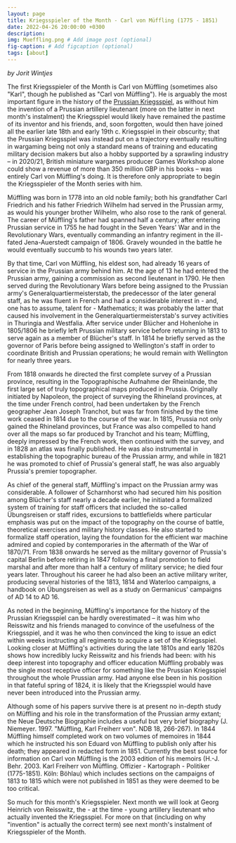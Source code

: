 ```yaml
---
layout: page
title: Kriegsspieler of the Month - Carl von Müffling (1775 - 1851)
date: 2022-04-26 20:00:00 +0300
description: 
img: Mueffling.png # Add image post (optional)
fig-caption: # Add figcaption (optional)
tags: [about]
---
```


*by Jorit Wintjes*

The first Kriegsspieler of the Month is Carl von Müffling (sometimes also "Karl", though he published as "Carl von Müffling"). He is arguably the most important figure in the history of the [Prussian Kriegsspiel](https://cosimg.github.io/2019/11/03/prussian-kriegsspiel.html), as without him the invention of a Prussian artillery lieutenant (more on the latter in next month's instalment) the Kriegsspiel would likely have remained the pastime of its inventor and his friends, and, soon forgotten, would then have joined all the earlier late 18th and early 19th c. Kriegsspiel in their obscurity; that the Prussian Kriegsspiel was instead put on a trajectory eventually resulting in wargaming being not only a standard means of training and educating military decision makers but also a hobby supported by a sprawling industry – in 2020/21, British miniature wargames producer Games Workshop alone could show a revenue of more than 350 million GBP in his books – was entirely Carl von Müffling's doing. It is therefore only appropriate to begin the Kriegsspieler of the Month series with him.

Müffling was born in 1778 into an old noble family; both his grandfather Carl Friedrich and his father Friedrich Wilhelm had served in the Prussian army, as would his younger brother Wilhelm, who also rose to the rank of general. The career of Müffling's father had spanned half a century; after entering Prussian service in 1755 he had fought in the Seven Years' War and in the Revolutionary Wars, eventually commanding an infantry regiment in the ill-fated Jena-Auerstedt campaign of 1806. Gravely wounded in the battle he would eventually succumb to his wounds two years later. 

By that time, Carl von Müffling, his eldest son, had already 16 years of service in the Prussian army behind him. At the age of 13 he had entered the Prussian army, gaining a commission as second lieutenant in 1790. He then served during the Revolutionary Wars before being assigned to the Prussian army's Generalquartiermeisterstab, the predecessor of the later general staff, as he was fluent in French and had a considerable interest in - and, one has to assume, talent for - Mathematics; it was probably the latter that caused his involvement in the Generalquartiermeisterstab's survey activities in Thuringia and Westfalia. After service under Blücher and Hohenlohe in 1805/1806 he briefly left Prussian military service before returning in 1813 to serve again as a member of Blücher's staff. In 1814 he briefly served as the governor of Paris before being assigned to Wellington's staff in order to coordinate British and Prussian operations; he would remain with Wellington for nearly three years. 

From 1818 onwards he directed the first complete survey of a Prussian province, resulting in the Topographische Aufnahme der Rheinlande, the first large set of truly topographical maps produced in Prussia. Originally initiated by Napoleon, the project of surveying the Rhineland provinces, at the time under French control, had been undertaken by the French geographer Jean Joseph Tranchot, but was far from finished by the time work ceased in 1814 due to the course of the war. In 1815, Prussia not only gained the Rhineland provinces, but France was also compelled to hand over all the maps so far produced by Tranchot and his team; Müffling, deeply impressed by the French work, then continued with the survey, and in 1828 an atlas was finally published. He was also instrumental in establishing the topographic bureau of the Prussian army, and while in 1821 he was promoted to chief of Prussia's general staff, he was also arguably Prussia's premier topographer.

As chief of the general staff, Müffling's impact on the Prussian army was considerable. A follower of Scharnhorst who had secured him his position among Blücher's staff nearly a decade earlier, he initiated a formalized system of training for staff officers that included the so-called Übungsreisen or staff rides, excursions to battlefields where particular emphasis was put on the impact of the topography on the course of battle, theoretical exercises and military history classes. He also started to formalize staff operation, laying the foundation for the efficient war machine admired and copied by contemporaries in the aftermath of the War of 1870/71. From 1838 onwards he served as the military governor of Prussia's capital Berlin before retiring in 1847 following a final promotion to field marshal and after more than half a century of military service; he died four years later. Throughout his career he had also been an active military writer, producing several histories of the 1813, 1814 and Waterloo campaigns, a handbook on Übungsreisen as well as a study on Germanicus' campaigns of AD 14 to AD 16.

As noted in the beginning, Müffling's importance for the history of the Prussian Kriegsspiel can be hardly overestimated – it was him who Reisswitz and his friends managed to convince of the usefulness of the Kriegsspiel, and it was he who then convinced the king to issue an edict within weeks instructing all regiments to acquire a set of the Kriegsspiel. Looking closer at Müffling's activities during the late 1810s and early 1820s shows how incredibly lucky Reisswitz and his friends had been: with his deep interest into topography and officer education Müffling probably was the single most receptive officer for something like the Prussian Kriegsspiel throughout the whole Prussian army. Had anyone else been in his position in that fateful spring of 1824, it is likely that the Kriegsspiel would have never been introduced into the Prussian army.

Although some of his papers survive there is at present no in-depth study on Müffling and his role in the transformation of the Prussian army extant; the Neue Deutsche Biographie includes a useful but very brief biography (J. Niemeyer. 1997. "Müffling, Karl Freiherr von". NDB 18, 266-267). In 1844 Müffling himself completed work on two volumes of memoires in 1844 which he instructed his son Eduard von Müffling to publish only after his death; they appeared in redacted form in 1851. Currently the best source for information on Carl von Müffling is the 2003 edition of his memoirs (H.-J. Behr. 2003. Karl Freiherr von Müffling. Offizier - Kartograph - Politiker (1775-1851). Köln: Böhlau) which includes sections on the campaigns of 1813 to 1815 which were not published in 1851 as they were deemed to be too critical.

So much for this month's Kriegsspieler. Next month we will look at Georg Heinrich von Reisswitz, the - at the time - young artillery lieutenant who actually invented the Kriegsspiel. For more on that (including on why "invention" is actually the correct term) see next month's instalment of Kriegsspieler of the Month.
